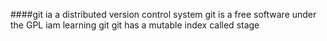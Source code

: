 ####git ia a distributed version control system
git is a free software under the GPL 
iam learning git
git has a mutable index called stage
